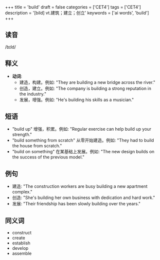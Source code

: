 +++
title = 'build'
draft = false
categories = ['CET4']
tags = ['CET4']
description = '[bild] vt.建筑；建立；创立'
keywords = ['ai words', 'build']
+++

## 读音
/bɪld/

## 释义
- **动词**: 
  - 建造，构建。例如: "They are building a new bridge across the river."
  - 创造，建立。例如: "The company is building a strong reputation in the industry."
  - 发展，增强。例如: "He's building his skills as a musician."

## 短语
- "build up" 增强，积累。例如: "Regular exercise can help build up your strength."
- "build something from scratch" 从零开始建造。例如: "They had to build the house from scratch."
- "build on something" 在某基础上发展。例如: "The new design builds on the success of the previous model."

## 例句
- 建造: "The construction workers are busy building a new apartment complex."
- 创造: "She's building her own business with dedication and hard work."
- 发展: "Their friendship has been slowly building over the years."

## 同义词
- construct
- create
- establish
- develop
- assemble
